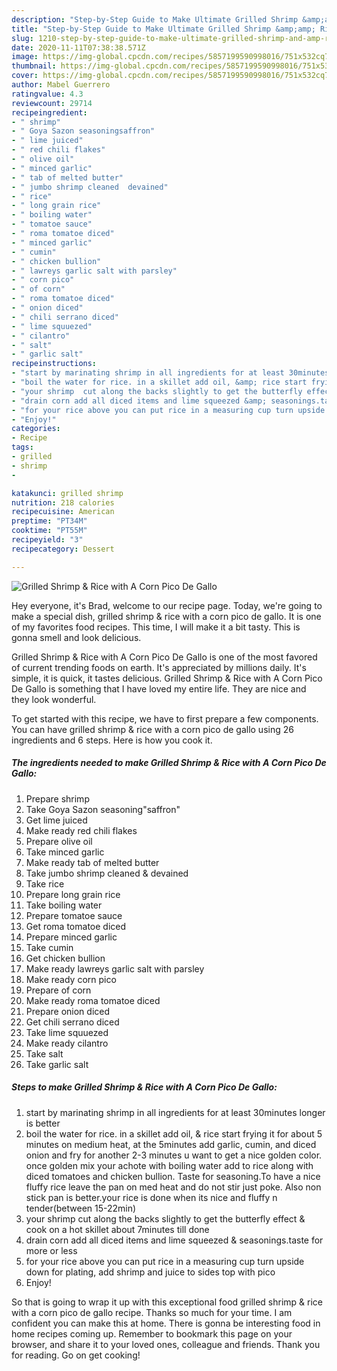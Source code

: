 ```yaml
---
description: "Step-by-Step Guide to Make Ultimate Grilled Shrimp &amp;amp; Rice with A Corn Pico De Gallo"
title: "Step-by-Step Guide to Make Ultimate Grilled Shrimp &amp;amp; Rice with A Corn Pico De Gallo"
slug: 1210-step-by-step-guide-to-make-ultimate-grilled-shrimp-and-amp-rice-with-a-corn-pico-de-gallo
date: 2020-11-11T07:38:38.571Z
image: https://img-global.cpcdn.com/recipes/5857199590998016/751x532cq70/grilled-shrimp-rice-with-a-corn-pico-de-gallo-recipe-main-photo.jpg
thumbnail: https://img-global.cpcdn.com/recipes/5857199590998016/751x532cq70/grilled-shrimp-rice-with-a-corn-pico-de-gallo-recipe-main-photo.jpg
cover: https://img-global.cpcdn.com/recipes/5857199590998016/751x532cq70/grilled-shrimp-rice-with-a-corn-pico-de-gallo-recipe-main-photo.jpg
author: Mabel Guerrero
ratingvalue: 4.3
reviewcount: 29714
recipeingredient:
- " shrimp"
- " Goya Sazon seasoningsaffron"
- " lime juiced"
- " red chili flakes"
- " olive oil"
- " minced garlic"
- " tab of melted butter"
- " jumbo shrimp cleaned  devained"
- " rice"
- " long grain rice"
- " boiling water"
- " tomatoe sauce"
- " roma tomatoe diced"
- " minced garlic"
- " cumin"
- " chicken bullion"
- " lawreys garlic salt with parsley"
- " corn pico"
- " of corn"
- " roma tomatoe diced"
- " onion diced"
- " chili serrano diced"
- " lime squuezed"
- " cilantro"
- " salt"
- " garlic salt"
recipeinstructions:
- "start by marinating shrimp in all ingredients for at least 30minutes longer is better"
- "boil the water for rice. in a skillet add oil, &amp; rice start frying it for about 5 minutes on medium heat, at the 5minutes add garlic, cumin,  and diced onion and fry for another 2-3 minutes u want to get a nice golden color. once golden mix your achote with boiling water add to rice along with diced tomatoes and chicken bullion. Taste for seasoning.To have a nice fluffy rice leave the pan on med heat and do not stir just poke. Also non stick pan is better.your rice is done when its nice and fluffy n tender(between 15-22min)"
- "your shrimp  cut along the backs slightly to get the butterfly effect &amp; cook on a hot skillet about 7minutes till done"
- "drain corn add all diced items and lime squeezed &amp; seasonings.taste for more or less"
- "for your rice above you can put rice in a measuring cup turn upside down for plating, add shrimp and juice to sides top with pico"
- "Enjoy!"
categories:
- Recipe
tags:
- grilled
- shrimp
- 

katakunci: grilled shrimp  
nutrition: 218 calories
recipecuisine: American
preptime: "PT34M"
cooktime: "PT55M"
recipeyield: "3"
recipecategory: Dessert

---
```



![Grilled Shrimp &amp; Rice with A Corn Pico De Gallo](https://img-global.cpcdn.com/recipes/5857199590998016/751x532cq70/grilled-shrimp-rice-with-a-corn-pico-de-gallo-recipe-main-photo.jpg)

Hey everyone, it's Brad, welcome to our recipe page. Today, we're going to make a special dish, grilled shrimp &amp; rice with a corn pico de gallo. It is one of my favorites food recipes. This time, I will make it a bit tasty. This is gonna smell and look delicious.

Grilled Shrimp &amp; Rice with A Corn Pico De Gallo is one of the most favored of current trending foods on earth. It's appreciated by millions daily. It's simple, it is quick, it tastes delicious. Grilled Shrimp &amp; Rice with A Corn Pico De Gallo is something that I have loved my entire life. They are nice and they look wonderful.




To get started with this recipe, we have to first prepare a few components. You can have grilled shrimp &amp; rice with a corn pico de gallo using 26 ingredients and 6 steps. Here is how you cook it.

<!--inarticleads1-->

##### The ingredients needed to make Grilled Shrimp &amp; Rice with A Corn Pico De Gallo:

1. Prepare  shrimp
1. Take  Goya Sazon seasoning&#34;saffron&#34;
1. Get  lime juiced
1. Make ready  red chili flakes
1. Prepare  olive oil
1. Take  minced garlic
1. Make ready  tab of melted butter
1. Take  jumbo shrimp cleaned &amp; devained
1. Take  rice
1. Prepare  long grain rice
1. Take  boiling water
1. Prepare  tomatoe sauce
1. Get  roma tomatoe diced
1. Prepare  minced garlic
1. Take  cumin
1. Get  chicken bullion
1. Make ready  lawreys garlic salt with parsley
1. Make ready  corn pico
1. Prepare  of corn
1. Make ready  roma tomatoe diced
1. Prepare  onion diced
1. Get  chili serrano diced
1. Take  lime squuezed
1. Make ready  cilantro
1. Take  salt
1. Take  garlic salt




<!--inarticleads2-->

##### Steps to make Grilled Shrimp &amp; Rice with A Corn Pico De Gallo:

1. start by marinating shrimp in all ingredients for at least 30minutes longer is better
1. boil the water for rice. in a skillet add oil, &amp; rice start frying it for about 5 minutes on medium heat, at the 5minutes add garlic, cumin,  and diced onion and fry for another 2-3 minutes u want to get a nice golden color. once golden mix your achote with boiling water add to rice along with diced tomatoes and chicken bullion. Taste for seasoning.To have a nice fluffy rice leave the pan on med heat and do not stir just poke. Also non stick pan is better.your rice is done when its nice and fluffy n tender(between 15-22min)
1. your shrimp  cut along the backs slightly to get the butterfly effect &amp; cook on a hot skillet about 7minutes till done
1. drain corn add all diced items and lime squeezed &amp; seasonings.taste for more or less
1. for your rice above you can put rice in a measuring cup turn upside down for plating, add shrimp and juice to sides top with pico
1. Enjoy!




So that is going to wrap it up with this exceptional food grilled shrimp &amp; rice with a corn pico de gallo recipe. Thanks so much for your time. I am confident you can make this at home. There is gonna be interesting food in home recipes coming up. Remember to bookmark this page on your browser, and share it to your loved ones, colleague and friends. Thank you for reading. Go on get cooking!
